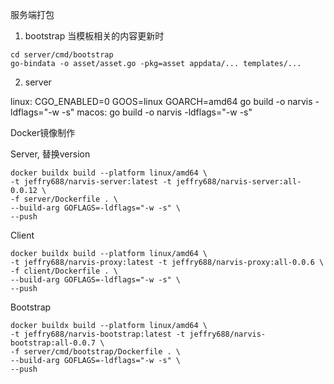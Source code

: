 服务端打包

1. bootstrap
当模板相关的内容更新时
```
cd server/cmd/bootstrap
go-bindata -o asset/asset.go -pkg=asset appdata/... templates/...
```

2. server

linux:
CGO_ENABLED=0 GOOS=linux GOARCH=amd64 go build -o narvis -ldflags="-w -s"
macos:
go build -o narvis -ldflags="-w -s"


Docker镜像制作

Server, 替换version
```
docker buildx build --platform linux/amd64 \
-t jeffry688/narvis-server:latest -t jeffry688/narvis-server:all-0.0.12 \
-f server/Dockerfile . \
--build-arg GOFLAGS=-ldflags="-w -s" \
--push

```

Client
```
docker buildx build --platform linux/amd64 \
-t jeffry688/narvis-proxy:latest -t jeffry688/narvis-proxy:all-0.0.6 \
-f client/Dockerfile . \
--build-arg GOFLAGS=-ldflags="-w -s" \
--push
```

Bootstrap
```
docker buildx build --platform linux/amd64 \
-t jeffry688/narvis-bootstrap:latest -t jeffry688/narvis-bootstrap:all-0.0.7 \
-f server/cmd/bootstrap/Dockerfile . \
--build-arg GOFLAGS=-ldflags="-w -s" \
--push
```